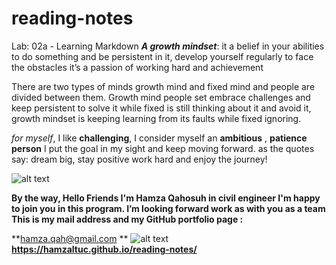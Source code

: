 # reading-notes
Lab: 02a - Learning Markdown
***A growth mindset***: it a belief in your abilities to do something and be persistent in it, develop yourself regularly to face the obstacles it’s a passion of working hard and achievement 

There are two types of minds growth mind and fixed mind and people are divided between them.
Growth mind people set embrace challenges and keep persistent to solve it while fixed is still thinking about it and avoid it, growth mindset is keeping learning from its faults while fixed ignoring.

*for myself*, I like **challenging**, I consider myself an **ambitious** , **patience person**  I put the goal in my sight and keep moving forward. as the quotes say: dream big, stay positive work hard and enjoy the journey!



![alt text](https://s3.amazonaws.com/lightsail-quotezine/wp-content/uploads/2013/10/12223645/hard-work-quote-2.jpg)




**By the way, Hello Friends  I'm  Hamza Qahosuh in civil engineer   I'm happy to join you in this program. I’m looking forward work as  with you as a team 
This is my mail address and my GitHub portfolio page :**

**hamza.qah@gmail.com **
![alt text](https://p.kindpng.com/picc/s/128-1280187_github-logo-png-github-transparent-png.png)   **https://hamzaltuc.github.io/reading-notes/** 
